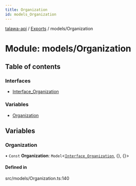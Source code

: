 ```yaml
---
title: Organization
id: models_Organization
---
```

[talawa-api](../README.md) / [Exports](../modules.md) / models/Organization

# Module: models/Organization

## Table of contents

### Interfaces

- [Interface\_Organization](../interfaces/models_Organization.Interface_Organization.md)

### Variables

- [Organization](models_Organization.md#organization)

## Variables

### Organization

• `Const` **Organization**: `Model`<[`Interface_Organization`](../interfaces/models_Organization.Interface_Organization.md), {}, {}\>

#### Defined in

src/models/Organization.ts:140
